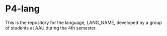 # P4-lang

This is the repository for the language, LANG\_NAME, developed
by a group of students at AAU during the 4th semester.

